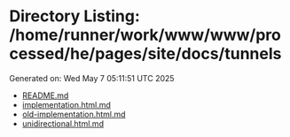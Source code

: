 # Directory Listing: /home/runner/work/www/www/processed/he/pages/site/docs/tunnels
Generated on: Wed May  7 05:11:51 UTC 2025

- [README.md](README.md)
- [implementation.html.md](implementation.html.md)
- [old-implementation.html.md](old-implementation.html.md)
- [unidirectional.html.md](unidirectional.html.md)

